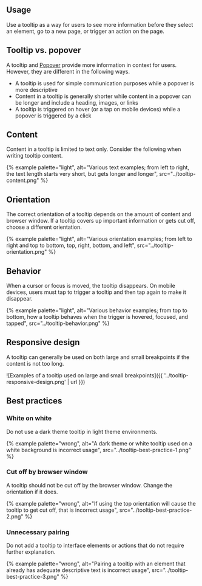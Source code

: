 ## Usage 
Use a tooltip as a way for users to see more information before they select an element, go to a new page, or trigger an action on the page.
## Tooltip vs. popover 
A tooltip and [Popover](/elements/popover) provide more information in context for users. However, they are different in the following ways.

- A tooltip is used for simple communication purposes while a popover is more descriptive
- Content in a tooltip is generally shorter while content in a popover can be longer and include a heading, images, or links
- A tooltip is triggered on hover (or a tap on mobile devices) while a popover is triggered by a click
## Content 
Content in a tooltip is limited to text only. Consider the following when writing tooltip content.

{% example palette="light",
          alt="Various text examples; from left to right, the text length starts very short, but gets longer and longer",
          src="../tooltip-content.png" %}


## Orientation 
The correct orientation of a tooltip depends on the amount of content and browser window. If a tooltip covers up important information or gets cut off, choose a different orientation.

{% example palette="light",
          alt="Various orientation examples; from left to right and top to bottom, top, right, bottom, and left",
          src="../tooltip-orientation.png" %}


## Behavior 
When a cursor or focus is moved, the tooltip disappears. On mobile devices, users must tap to trigger a tooltip and then tap again to make it disappear.

{% example palette="light",
          alt="Various behavior examples; from top to bottom, how a tooltip behaves when the trigger is hovered, focused, and tapped",
          src="../tooltip-behavior.png" %}


## Responsive design 
A tooltip can generally be used on both large and small breakpoints if the content is not too long.

![Examples of a tooltip used on large and small breakpoints]({{ '../tooltip-responsive-design.png' | url }})

## Best practices 
### White on white 
Do not use a dark theme tooltip in light theme environments.

{% example palette="wrong",
          alt="A dark theme or white tooltip used on a white background is incorrect usage",
          src="../tooltip-best-practice-1.png" %}


### Cut off by browser window 
A tooltip should not be cut off by the browser window. Change the orientation if it does.

{% example palette="wrong",
          alt="If using the top orientation will cause the tooltip to get cut off, that is incorrect usage",
          src="../tooltip-best-practice-2.png" %}


### Unnecessary pairing 
Do not add a tooltip to interface elements or actions that do not require further explanation.

{% example palette="wrong",
          alt="Pairing a tooltip with an element that already has adequate descriptive text is incorrect usage",
          src="../tooltip-best-practice-3.png" %}
